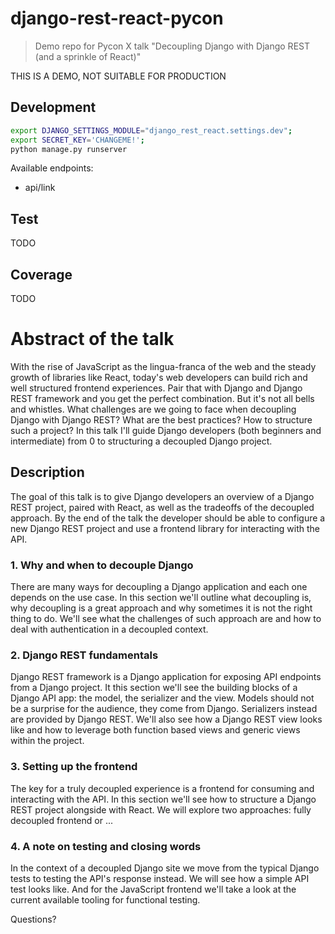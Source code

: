 # django-rest-react-pycon
> Demo repo for Pycon X talk "Decoupling Django with Django REST (and a sprinkle of React)"

THIS IS A DEMO, NOT SUITABLE FOR PRODUCTION

## Development

````bash
export DJANGO_SETTINGS_MODULE="django_rest_react.settings.dev"; 
export SECRET_KEY='CHANGEME!'; 
python manage.py runserver
````

Available endpoints:

- api/link

## Test

TODO

## Coverage

TODO

# Abstract of the talk

With the rise of JavaScript as the lingua-franca of the web and the steady growth of libraries like React, today's web developers can build rich and well structured frontend experiences. Pair that with Django and Django REST framework and you get the perfect combination. But it's not all bells and whistles. What challenges are we going to face when decoupling Django with Django REST? What are the best practices? How to structure such a project? In this talk I'll guide Django developers (both beginners and intermediate) from 0 to structuring a decoupled Django project.

## Description

The goal of this talk is to give Django developers an overview of a Django REST project, paired with React, as well as the tradeoffs of the decoupled approach. By the end of the talk the developer should be able to configure a new Django REST project and use a frontend library for interacting with the API.

### 1. Why and when to decouple Django

There are many ways for decoupling a Django application and each one depends on the use case. In this section we'll outline what decoupling is, why decoupling is a great approach and why sometimes it is not the right thing to do. We'll see what the challenges of such approach are and how to deal with authentication in a decoupled context.

### 2. Django REST fundamentals

Django REST framework is a Django application for exposing API endpoints from a Django project. It this section we'll see the building blocks of a Django API app: the model, the serializer and the view. Models should not be a surprise for the audience, they come from Django. Serializers instead are provided by Django REST. We'll also see how a Django REST view looks like and how to leverage both function based views and generic views within the project. 

### 3. Setting up the frontend

The key for a truly decoupled experience is a frontend for consuming and interacting with the API. In this section we'll see how to structure a Django REST project alongside with React. We will explore two approaches: fully decoupled frontend or ...

### 4. A note on testing and closing words

In the context of a decoupled Django site we move from the typical Django tests to testing the API's response instead. We will see how a simple API test looks like. And for the JavaScript frontend we'll take a look at the current available tooling for functional testing.

Questions?
